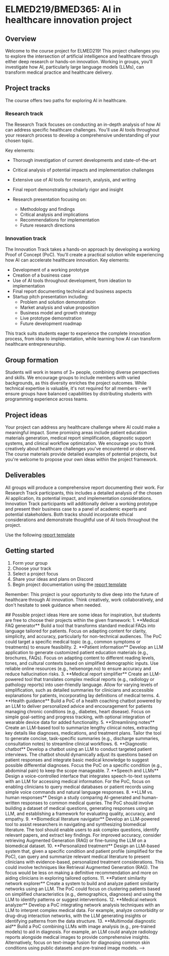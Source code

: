 # ELMED219/BMED365: AI in healthcare innovation project

## Overview
Welcome to the course project for ELMED219! This project challenges you to explore the intersection of artificial intelligence and healthcare through either deep research or hands-on innovation. Working in groups, you'll investigate how AI, particularly large language models (LLMs), can transform medical practice and healthcare delivery.

## Project tracks

The course offers two paths for exploring AI in healthcare. 

### Research track
The Research Track focuses on conducting an in-depth analysis of how AI can address specific healthcare challenges. You'll use AI tools throughout your research process to develop a comprehensive understanding of your chosen topic.

Key elements:
* Thorough investigation of current developments and state-of-the-art
* Critical analysis of potential impacts and implementation challenges
* Extensive use of AI tools for research, analysis, and writing
* Final report demonstrating scholarly rigor and insight
* Research presentation focusing on:

   * Methodology and findings
   * Critical analysis and implications
   * Recommendations for implementation
   * Future research directions

### Innovation track
The Innovation Track takes a hands-on approach by developing a working Proof of Concept (PoC). You'll create a practical solution while experiencing how AI can accelerate healthcare innovation.
Key elements:

* Development of a working prototype
* Creation of a business case
* Use of AI tools throughout development, from ideation to implementation
* Final report documenting technical and business aspects
* Startup pitch presentation including:
   * Problem and solution demonstration
   * Market analysis and value proposition
   * Business model and growth strategy
   * Live prototype demonstration
   * Future development roadmap

This track suits students eager to experience the complete innovation process, from idea to implementation, while learning how AI can transform healthcare entrepreneurship.

## Group formation
Students will work in teams of 3+ people, combining diverse perspectives and skills. We encourage groups to include members with varied backgrounds, as this diversity enriches the project outcomes. While technical expertise is valuable, it's not required for all members - we'll ensure groups have balanced capabilities by distributing students with programming experience across teams.

## Project ideas
Your project can address any healthcare challenge where AI could make a meaningful impact. Some promising areas include patient education materials generation, medical report simplification, diagnostic support systems, and clinical workflow optimization. We encourage you to think creatively about healthcare challenges you've encountered or observed. The course materials provide detailed examples of potential projects, but you're welcome to propose your own ideas within the project framework.

## Deliverables
All groups will produce a comprehensive report documenting their work. For Research Track participants, this includes a detailed analysis of the chosen AI application, its potential impact, and implementation considerations. Innovation Track participants will additionally deliver a working prototype and present their business case to a panel of academic experts and potential stakeholders. Both tracks should incorporate ethical considerations and demonstrate thoughtful use of AI tools throughout the project.

Use the following [report template](https://docs.google.com/document/d/1iWcnGYE3kH_wKugnC_CT1CZWXKWXyOIKXLf_xUygfI4/edit?usp=sharing)


## Getting started
1. Form your group
2. Choose your track
3. Select a project focus
4. Share your ideas and plans on Discord
5. Begin project documentation using the [report template](https://docs.google.com/document/d/1iWcnGYE3kH_wKugnC_CT1CZWXKWXyOIKXLf_xUygfI4/edit?usp=sharing)



Remember: This project is your opportunity to dive deep into the future of healthcare through AI innovation. Think creatively, work collaboratively, and don't hesitate to seek guidance when needed.

<!-->

## Possible project ideas
Here are some ideas for inspiration, but students are free to choose their projects within the given framework:

1. **Medical FAQ generator**  
   Build a tool that transforms standard medical FAQs into language tailored for patients. Focus on adapting content for clarity, simplicity, and accuracy, particularly for non-technical audiences. The PoC could target a specific medical topic (e.g., common symptoms or treatments) to ensure feasibility.

2. **Patient information**  
   Develop an LLM application to generate customized patient education materials (e.g., brochures, FAQs). Focus on adapting content to different reading levels, tones, and cultural contexts based on simplified demographic inputs. Use reliable online resources (e.g., helsenorge.no) to ensure accuracy and reduce hallucination risks.

3. **Medical report simplifier**  
   Create an LLM-powered tool that translates complex medical reports (e.g., radiology or pathology reports) into user-friendly language. Allow for varying levels of simplification, such as detailed summaries for clinicians and accessible explanations for patients, incorporating lay definitions of medical terms.

4. **Health guidance**  
   Build a PoC of a health coaching chatbot powered by an LLM to deliver personalized advice and encouragement for patients managing chronic conditions (e.g., diabetes, heart disease). Focus on simple goal-setting and progress tracking, with optional integration of wearable device data for added functionality.

5. **Streamlining notes**  
   Create an LLM-based tool to summarize lengthy clinical notes, extracting key details like diagnoses, medications, and treatment plans. Tailor the tool to generate concise, task-specific summaries (e.g., discharge summaries, consultation notes) to streamline clinical workflows.

6. **Diagnostic chatbot**  
   Develop a chatbot using an LLM to conduct targeted patient interviews. The chatbot should dynamically adjust its questions based on patient responses and integrate basic medical knowledge to suggest possible differential diagnoses. Focus the PoC on a specific condition (e.g., abdominal pain) to keep the scope manageable.

7. **Speech and LLMs**  
   Design a voice-controlled interface that integrates speech-to-text systems with an LLM for accessing medical information. For the PoC, focus on enabling clinicians to query medical databases or patient records using simple voice commands and natural language responses.

8. **LLM vs. human responses**  
   Design a study comparing AI-generated and human-written responses to common medical queries. The PoC should involve building a dataset of medical questions, generating responses using an LLM, and establishing a framework for evaluating quality, accuracy, and empathy.

9. **Biomedical literature navigator**  
   Develop an LLM-powered tool to assist researchers in navigating and synthesizing biomedical literature. The tool should enable users to ask complex questions, identify relevant papers, and extract key findings. For improved accuracy, consider retrieving Augmented Generation (RAG) or fine-tuning the LLM on a biomedical dataset.

10. **Personalized treatment**  
    Design an LLM-based system that, given a specific condition and patient profile (simplified for the PoC), can query and summarize relevant medical literature to present clinicians with evidence-based, personalized treatment considerations. This could involve techniques like Retrieval Augmented Generation (RAG). The focus would be less on making a definitive recommendation and more on aiding clinicians in exploring tailored options.

11. **Patient similarity network explorer**  
    Create a system to build and analyze patient similarity networks using an LLM. The PoC could focus on clustering patients based on simplified characteristics (e.g., demographics, diagnoses) and using the LLM to identify patterns or suggest interventions.

12. **Medical network analyzer**  
    Develop a PoC integrating network analysis techniques with an LLM to interpret complex medical data. For example, analyze comorbidity or drug-drug interaction networks, with the LLM generating insights or identifying patterns from the data structure.

13. **Multimodal diagnostic aid**  
    Build a PoC combining LLMs with image analysis (e.g., pre-trained models) to aid in diagnosis. For example, an LLM could analyze radiology reports alongside medical images to provide comprehensive insights. Alternatively, focus on text-image fusion for diagnosing common skin conditions using public datasets and pre-trained image models.

-->